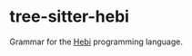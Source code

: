# tree-sitter-hebi

Grammar for the [Hebi](https://github.com/jprochazk/hebi4) programming language.
